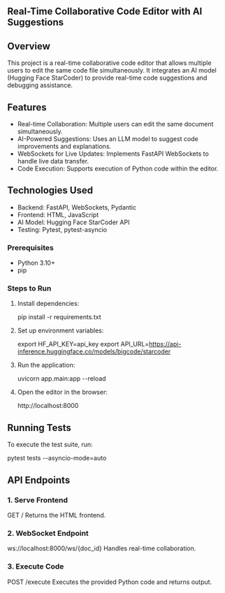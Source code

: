 ## Real-Time Collaborative Code Editor with AI Suggestions

## Overview
This project is a real-time collaborative code editor that allows multiple users to edit the same code file simultaneously. It integrates an AI model (Hugging Face StarCoder) to provide real-time code suggestions and debugging assistance.

## Features
- Real-time Collaboration: Multiple users can edit the same document simultaneously.
- AI-Powered Suggestions: Uses an LLM model to suggest code improvements and explanations.
- WebSockets for Live Updates: Implements FastAPI WebSockets to handle live data transfer.
- Code Execution: Supports execution of Python code within the editor.

## Technologies Used
- Backend: FastAPI, WebSockets, Pydantic
- Frontend: HTML, JavaScript
- AI Model: Hugging Face StarCoder API
- Testing: Pytest, pytest-asyncio

### Prerequisites
- Python 3.10+
- pip

### Steps to Run
1. Install dependencies:
 
   pip install -r requirements.txt

2. Set up environment variables:

   export HF_API_KEY=api_key
   export API_URL=https://api-inference.huggingface.co/models/bigcode/starcoder

3. Run the application:

   uvicorn app.main:app --reload

4. Open the editor in the browser:

   http://localhost:8000

## Running Tests
To execute the test suite, run:

pytest tests --asyncio-mode=auto

## API Endpoints

### 1. Serve Frontend

GET /
Returns the HTML frontend.

### 2. WebSocket Endpoint

ws://localhost:8000/ws/{doc_id}
Handles real-time collaboration.

### 3. Execute Code

POST /execute
Executes the provided Python code and returns output.
